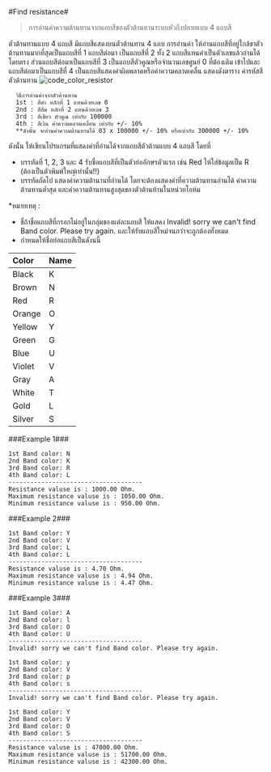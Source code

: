 #Find resistance#
> การอ่านค่าความต้านทานจากแถบสีของตัวต้านทานระบบหัวถึงปลายแบบ 4 แถบสี

ตัวต้านทานแบบ 4 แถบสี มีแถบสีแสดงบนตัวต้านทาน 4 แถบ การอ่านค่า ให้อ่านแถบสีที่อยู่ใกล้ขาตัวต้านทานมากที่สุดเป็นแถบสีที่ 1 แถบสีต่อมา
เป็นแถบสีที่ 2 ทั้ง 2 แถบสีแทนค่าเป็นตัวเลขแล้วอ่านได้โดยตรง ส่วนแถบสีต่อมาเป็นแถบสีที่ 3 เป็นแถบสีตัวคูณหรือจำนวนเลขศูนย์ 0 ที่ต้องเติม
เข้าไปและแถบสีต่อมาเป็นแถบสีที่ 4 เป็นแถบสีแสดงค่าผิดพลาดหรือค่าความคลาดเคลื่น แสดงดังตาราง ค่ารหัสสีตัวต้านทาน
![code_color_resistor](https://cloud.githubusercontent.com/assets/26199876/23832445/dd30ac4e-0766-11e7-9df8-472d9dec291a.jpg)
~~~
  วิธีการอ่านค่าจากตัวต้านทาน
  1st : สีดำ หลักที่ 1 แทนด้วยเลข 0 
  2nd : สีส้ม หลักที่ 2 แทนด้วยเลข 3
  3rd : สีเขียว ตัวคูณ เท่ากับ 100000
  4th : สีเงิน ค่าความคลาดเคลื่อน เท่ากับ +/- 10%
  **ดังนั้น จะอ่านค่าความต้านทานได้ 03 x 100000 +/- 10% หรือเท่ากับ 300000 +/- 10%
~~~
ดังนั้น ให้เขียนโปรแกรมที่แสดงค่าที่อ่านได้จากแถบสีตัวต้านแบบ 4 แถบสี โดยที่
* บรรทัดที่ 1, 2, 3 และ 4 รับชื่อแถบสีที่เป็นตัวย่ออักษรตัวแรก เช่น Red ให้ใส่ข้อมูลเป็น R (ต้องเป็นตัวพิมพ์ใหญ่เท่านั้น!!)
* บรรทัดถัดไป แสดงค่าความต้านานที่อ่านได้ โดยจะต้องแสดงค่าที่ความต้านทานอ่านได้ ค่าความต้านทานต่ำสุด และค่าความต้านทานสูงสุดของตัวต้านท้านในหน่วยโอห์ม

*หมายเหตุ : 
  -  ชื่ถ้าชื่อแถบสีที่กรอกไม่อยู่ในกลุ่มของแต่ละแถบสี ให้แสดง Invalid! sorry we can't find Band color. Please try again. และให้รับแถบสีใหม่จนกว่าจะถูกต้องทั้งหมด
  -  กำหนดให้ชื่อย่อแถบสีเป็นดังนนี้
  
  |Color   | Name|
  |:------|:------|
  |Black | K|
  |Brown | N|
  |Red | R|
  |Orange | O|
  |Yellow | Y|
  |Green | G|
  |Blue | U|
  |Violet | V|
  |Gray | A|
  |White | T|
  |Gold | L|
  |Silver | S|

###Example 1###
~~~
1st Band color: N
2nd Band color: K
3rd Band color: R
4th Band color: L
-------------------------------------
Resistance valuse is : 1000.00 Ohm.
Maximum resistance valuse is : 1050.00 Ohm.
Minimum resistance valuse is : 950.00 Ohm.
~~~
###Example 2###
~~~
1st Band color: Y
2nd Band color: V
3rd Band color: L
4th Band color: L
-------------------------------------
Resistance valuse is : 4.70 Ohm.
Maximum resistance valuse is : 4.94 Ohm.
Minimum resistance valuse is : 4.47 Ohm.
~~~
###Example 3###
~~~
1st Band color: A
2nd Band color: l
3rd Band color: O
4th Band color: U
-------------------------------------
Invalid! sorry we can't find Band color. Please try again.

1st Band color: y
2nd Band color: V
3rd Band color: p
4th Band color: s
-------------------------------------
Invalid! sorry we can't find Band color. Please try again.

1st Band color: Y
2nd Band color: V
3rd Band color: O
4th Band color: S
-------------------------------------
Resistance valuse is : 47000.00 Ohm.
Maximum resistance valuse is : 51700.00 Ohm.
Minimum resistance valuse is : 42300.00 Ohm.
~~~
